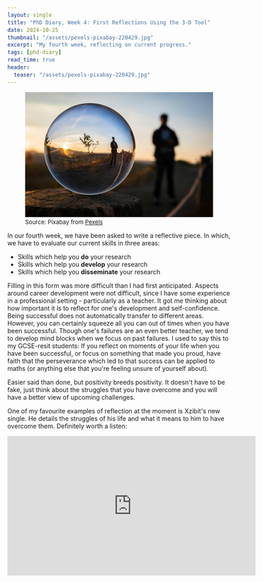 ```yaml
---
layout: single
title: "PhD Diary, Week 4: First Reflections Using the 3-D Tool"
date: 2024-10-25
thumbnail: "/assets/pexels-pixabay-220429.jpg"
excerpt: "My fourth week, reflecting on current progress."
tags: [phd-diary]
read_time: true
header:
  teaser: "/assets/pexels-pixabay-220429.jpg"
---
```

<script src="https://polyfill.io/v3/polyfill.min.js?features=es6"></script>
<script id="MathJax-script" async src="https://cdn.jsdelivr.net/npm/mathjax@3/es5/tex-mml-chtml.js"></script>
<script type="text/javascript" async
  src="https://cdnjs.cloudflare.com/ajax/libs/mathjax/2.7.7/MathJax.js?config=TeX-MML-AM_CHTML">
</script>
<figure>
  <img src="/assets/pexels-pixabay-220429.jpg" alt="Forced Perspective Selective Focus Photography of Man Inside the Ball
" title="Forced Perspective Selective Focus Photography of Man Inside the Ball." style="width=100%;">
  <figcaption style="font-size: small;">Source: Pixabay from <a href = "https://www.pexels.com/photo/close-up-of-microscope-256262/">Pexels</a></figcaption></figure>
In our fourth week, we have been asked to write a reflective piece. In which, we have to evaluate our current skills in three areas:


- Skills which help you **do** your research
- Skills which help you **develop** your research
- Skills which help you **disseminate** your research


Filling in this form was more difficult than I had first anticipated. Aspects around career development were not difficult, since I have some experience in a professional setting - particularly as a teacher. It got me thinking about how important it is to reflect for one's development and self-confidence. Being successful does not automatically transfer to different areas. However, you can certainly squeeze all you can out of times when you have been successful. Though one's failures are an even better teacher, we tend to develop mind blocks when we focus on past failures. I used to say this to my GCSE-resit students: If you reflect on moments of your life when you have been successful, or focus on something that made you proud, have faith that the perseverance which led to that success can be applied to maths (or anything else that you're feeling unsure of yourself about).

Easier said than done, but positivity breeds positivity. It doesn't have to be fake, just think about the struggles that you have overcome and you will have a better view of upcoming challenges.

One of my favourite examples of reflection at the moment is Xzibit's new single. He details the struggles of his life and what it means to him to have overcome them. Definitely worth a listen:

<iframe width="560" height="315" src="https://www.youtube-nocookie.com/embed/PA6o5mheZKw?si=0ITYEtFa7AiVEUQm" title="YouTube video player" frameborder="0" allow="accelerometer; autoplay; clipboard-write; encrypted-media; gyroscope; picture-in-picture; web-share" referrerpolicy="strict-origin-when-cross-origin" allowfullscreen></iframe>

